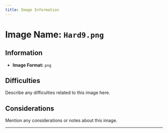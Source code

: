 ```yaml
---
title: Image Information
---
```


# Image Name: `Hard9.png`

## Information

- **Image Format:** `png`

## Difficulties

Describe any difficulties related to this image here.

## Considerations

Mention any considerations or notes about this image.

---
